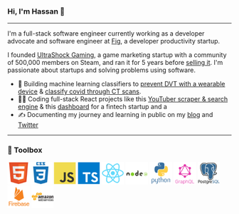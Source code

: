 ### Hi, I'm Hassan 👋

---

I'm a full-stack software engineer currently working as a developer advocate and software engineer at [Fig](https://fig.io), a developer productivity startup.

I founded [UltraShock Gaming](https://twitter.com/ushockgaming), a game marketing startup with a community of 500,000 members on Steam, and ran it for 5 years before [selling it](https://www.elmghari.com/startup-journey/). I'm passionate about startups and solving problems using software.

- 🔧 Building machine learning classifiers to [prevent DVT with a wearable device](https://dvtpd.com/) & [classify covid through CT scans](https://github.com/Nutlope/covid-classifier).
- 👨‍💻 Coding full-stack React projects like this [YouTuber scraper & search engine](https://github.com/Nutlope/yt-downloader) & this [dashboard](https://pmsox-dashboard.netlify.app/) for a fintech startup and a 
- ✍️  Documenting my journey and learning in public on my [blog](https://elmghari.com) and <a href="https://twitter.com/Nutlope">Twitter</a>

---

### 🧰 Toolbox

<img src="https://github.com/devicons/devicon/blob/master/icons/html5/html5-original.svg" alt="HTML" width="50" height="50"/><img src="https://github.com/devicons/devicon/blob/master/icons/css3/css3-plain-wordmark.svg" alt="CSS" width="50" height="50"/> 
<img src="https://github.com/devicons/devicon/blob/master/icons/javascript/javascript-original.svg" alt="JavaScript" width="50" height="50"/> 
<img src="https://github.com/devicons/devicon/blob/master/icons/typescript/typescript-original.svg" alt="TypeScript" width="50" height="50"/> 
<img src="https://github.com/devicons/devicon/blob/master/icons/react/react-original.svg" alt="React" width="50" height="50"/> 
<img src="https://github.com/devicons/devicon/blob/master/icons/nodejs/nodejs-original-wordmark.svg" alt="NodeJS" width="50" height="50"/>
<img src="https://github.com/devicons/devicon/blob/master/icons/python/python-original-wordmark.svg" alt="Python" width="50" height="50"/>
<img src="https://github.com/devicons/devicon/blob/master/icons/graphql/graphql-plain-wordmark.svg" alt="GraphQL" width="50" height="50"/>
<img src="https://github.com/devicons/devicon/blob/master/icons/postgresql/postgresql-original-wordmark.svg" alt="PostgreSQL" width="50" height="50"/>
<img src="https://github.com/devicons/devicon/blob/master/icons/firebase/firebase-plain-wordmark.svg" alt="Firebase" width="50" height="50"/>
<img src="https://github.com/devicons/devicon/blob/master/icons/amazonwebservices/amazonwebservices-original-wordmark.svg" alt="AWS" width="50" height="50"/>
